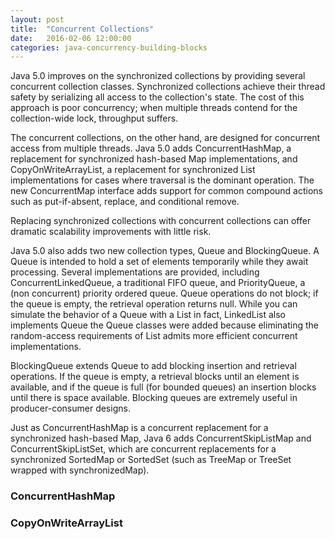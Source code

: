 ```yaml
---
layout: post
title:  "Concurrent Collections"
date:   2016-02-06 12:00:00
categories: java-concurrency-building-blocks
---
```


Java 5.0 improves on the synchronized collections by providing several concurrent collection classes. Synchronized collections achieve their thread safety by serializing all access to the collection's state. The cost of this approach is poor concurrency; when multiple threads contend for the collection-wide lock, throughput suffers.

The concurrent collections, on the other hand, are designed for concurrent access from multiple threads. Java 5.0 adds ConcurrentHashMap, a replacement for synchronized hash-based Map implementations, and CopyOnWriteArrayList, a replacement for synchronized List implementations for cases where traversal is the dominant operation. The new ConcurrentMap interface adds support for common compound actions such as put-if-absent, replace, and conditional remove.

Replacing synchronized collections with concurrent collections can offer dramatic scalability improvements with little risk.

Java 5.0 also adds two new collection types, Queue and BlockingQueue. A Queue is intended to hold a set of elements temporarily while they await processing. Several implementations are provided, including ConcurrentLinkedQueue, a traditional FIFO queue, and PriorityQueue, a (non concurrent) priority ordered queue. Queue operations do not block; if the queue is empty, the retrieval operation returns null. While you can simulate the behavior of a Queue with a List in fact, LinkedList also implements Queue the Queue classes were added because eliminating the random-access requirements of List admits more efficient concurrent implementations.

BlockingQueue extends Queue to add blocking insertion and retrieval operations. If the queue is empty, a retrieval blocks until an element is available, and if the queue is full (for bounded queues) an insertion blocks until there is space available. Blocking queues are extremely useful in producer-consumer designs.

Just as ConcurrentHashMap is a concurrent replacement for a synchronized hash-based Map, Java 6 adds ConcurrentSkipListMap and ConcurrentSkipListSet, which are concurrent replacements for a synchronized SortedMap or SortedSet (such as TreeMap or TreeSet wrapped with synchronizedMap).

### ConcurrentHashMap



### CopyOnWriteArrayList

















